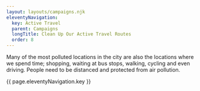 ```yaml
---
layout: layouts/campaigns.njk
eleventyNavigation:
  key: Active Travel
  parent: Campaigns
  longTitle: Clean Up Our Active Travel Routes
  order: 8
---
```


Many of the most polluted locations in the city are also the locations where we spend time; shopping, waiting at bus stops, walking, cycling and even driving.  People need to be distanced and protected from air pollution.

{{ page.eleventyNavigation.key }}

<br />


